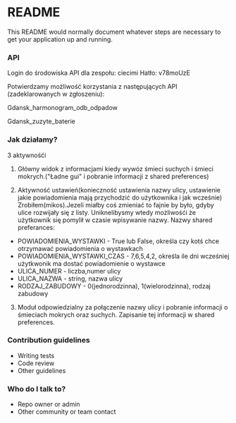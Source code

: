 # README #

This README would normally document whatever steps are necessary to get your application up and running.

### API ###
Login do środowiska API dla zespołu: ciecimi
Hatło: v78moUzE

Potwierdzamy możliwość korzystania z następujących API (zadeklarowanych w zgłoszeniu):

 
Gdansk_harmonogram_odb_odpadow

Gdansk_zuzyte_baterie

 


### Jak działamy? ###

3 aktywnośći

1. Główny widok z informacjami kiedy wywóz śmieci suchych i śmieci mokrych.("Ładne gui" i pobranie informacji z shared preferences)

2. Aktywność ustawień(konieczność ustawienia nazwy ulicy, ustawienie jakie powiadomienia mają przychodzić do użytkownika i jak wcześnie)
Zrobiłem(mikos).Jezeli miałby coś zmieniać to fajnie by było, gdyby ulice rozwijały się z listy. Uniknelibysmy wtedy możliwośći że użytkownik się pomylił w czasie wpisywanie nazwy. 
Nazwy shared preferances:
* POWIADOMIENIA_WYSTAWKI - True lub False, określa czy kotś chce otrzymawać powiadomienia o wystawkach
* POWIADOMIENIA_WYSTAWKI_CZAS - 7,6,5,4,2, określa ile dni wcześniej użytkwonik ma dostać powiadomienie o wystawce
* ULICA_NUMER - liczba,numer ulicy
* ULICA_NAZWA - string, nazwa ulicy
* RODZAJ_ZABUDOWY - 0(jednorodzinna), 1(wielorodzinna), rodzaj zabudowy       


3. Moduł odpowiedzialny za połączenie nazwy ulicy i pobranie informacji o śmieciach mokrych oraz suchych. Zapisanie tej informacji w shared preferences.  

### Contribution guidelines ###

* Writing tests
* Code review
* Other guidelines

### Who do I talk to? ###

* Repo owner or admin
* Other community or team contact